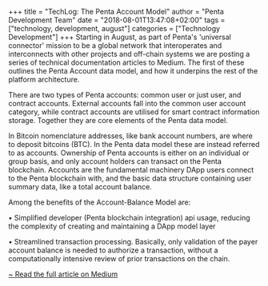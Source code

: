 +++
title = "TechLog: The Penta Account Model"
author = "Penta Development Team"
date = "2018-08-01T13:47:08+02:00"
tags = ["technology, development, august"]
categories = ["Technology Development"]
+++
Starting in August, as part of Penta's &#39;universal connector&#39; mission to be a global network that interoperates and interconnects with other projects and off-chain systems we are posting a series of technical documentation articles to Medium. The first of these outlines the Penta Account data model, and how it underpins the rest of the platform architecture.<!--more-->

There are two types of Penta accounts: common user or just user, and contract accounts. External accounts fall into the common user account category, while contract accounts are utilised for smart contract information storage. Together they are core elements of the Penta data model.

In Bitcoin nomenclature addresses, like bank account numbers, are where to deposit bitcoins (BTC). In the Penta data model these are instead referred to as accounts. Ownership of Penta accounts is either on an individual or group basis, and only account holders can transact on the Penta blockchain. Accounts are the fundamental machinery DApp users connect to the Penta blockchain with, and the basic data structure containing user summary data, like a total account balance.

Among the benefits of the Account-Balance Model are:

• Simplified developer (Penta blockchain integration) api usage, reducing the complexity of creating and maintaining a DApp model layer

• Streamlined transaction processing. Basically, only validation of the payer account balance is needed to authorize a transaction, without a computationally intensive review of prior transactions on the chain.

[~ Read the full article on Medium](https://medium.com/penta-network/penta-account-model-outline-86973ef738ad)